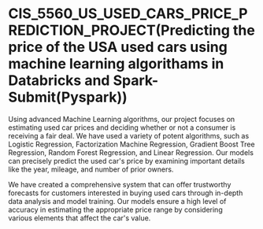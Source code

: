 # CIS_5560_US_USED_CARS_PRICE_PREDICTION_PROJECT(Predicting the price of the USA used cars using machine learning algorithams in Databricks and Spark-Submit(Pyspark))

Using advanced Machine Learning algorithms, our project focuses on estimating used car prices and deciding whether or not a consumer is receiving a fair deal. We have used a variety of potent algorithms, such as Logistic Regression, Factorization Machine Regression, Gradient Boost Tree Regression, Random Forest Regression, and Linear Regression. Our models can precisely predict the used car's price by examining important details like the year, mileage, and number of prior owners.

We have created a comprehensive system that can offer trustworthy forecasts for customers interested in buying used cars through in-depth data analysis and model training. Our models ensure a high level of accuracy in estimating the appropriate price range by considering various elements that affect the car's value.

